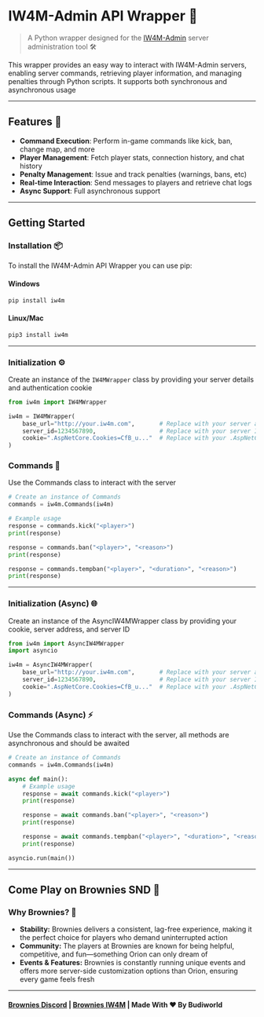 # IW4M-Admin API Wrapper 🚀
> A Python wrapper designed for the [IW4M-Admin](https://github.com/RaidMax/IW4M-Admin) server administration tool 🛠️

This wrapper provides an easy way to interact with IW4M-Admin servers, enabling server commands, retrieving player information, and managing penalties through Python scripts. It supports both synchronous and asynchronous usage

---

## Features 🌟

- **Command Execution**: Perform in-game commands like kick, ban, change map, and more
- **Player Management**: Fetch player stats, connection history, and chat history
- **Penalty Management**: Issue and track penalties (warnings, bans, etc)
- **Real-time Interaction**: Send messages to players and retrieve chat logs
- **Async Support**: Full asynchronous support

---

## Getting Started

### Installation 📦
To install the IW4M-Admin API Wrapper you can use pip:

#### Windows
```bash 
pip install iw4m
```

#### Linux/Mac
```bash
pip3 install iw4m
```

---

### Initialization ⚙️
Create an instance of the `IW4MWrapper` class by providing your server details and authentication cookie

```python
from iw4m import IW4MWrapper

iw4m = IW4MWrapper(
    base_url="http://your.iw4m.com",       # Replace with your server address 
    server_id=1234567890,                  # Replace with your server ID
    cookie=".AspNetCore.Cookies=CfB_u..."  # Replace with your .AspNetCore cookie
)
```

### Commands 📜
Use the Commands class to interact with the server

```python
# Create an instance of Commands
commands = iw4m.Commands(iw4m)

# Example usage
response = commands.kick("<player>") 
print(response)

response = commands.ban("<player>", "<reason>")
print(response)

response = commands.tempban("<player>", "<duration>", "<reason>")
print(response)
```

---

### Initialization (Async) 🌐
Create an instance of the AsyncIW4MWrapper class by providing your cookie, server address, and server ID

```python
from iw4m import AsyncIW4MWrapper
import asyncio

iw4m = AsyncIW4MWrapper(
    base_url="http://your.iw4m.com",       # Replace with your server address 
    server_id=1234567890,                  # Replace with your server ID
    cookie=".AspNetCore.Cookies=CfB_u..."  # Replace with your .AspNetCore cookie
)
```

### Commands (Async) ⚡
Use the Commands class to interact with the server, all methods are asynchronous and should be awaited
```python
# Create an instance of Commands
commands = iw4m.Commands(iw4m)

async def main():
    # Example usage
    response = await commands.kick("<player>") 
    print(response)

    response = await commands.ban("<player>", "<reason>")
    print(response)

    response = await commands.tempban("<player>", "<duration>", "<reason>")
    print(response)

asyncio.run(main())
```

---

## Come Play on Brownies SND 🍰
### Why Brownies? 🤔
- **Stability:** Brownies delivers a consistent, lag-free experience, making it the perfect choice for players who demand uninterrupted action
- **Community:** The players at Brownies are known for being helpful, competitive, and fun—something Orion can only dream of
- **Events & Features:** Brownies is constantly running unique events and offers more server-side customization options than Orion, ensuring every game feels fresh

---

#### [Brownies Discord](https://discord.gg/FAHB3mwrVF) | [Brownies IW4M](http://141.11.196.83:1624/) | Made With ❤️ By Budiworld